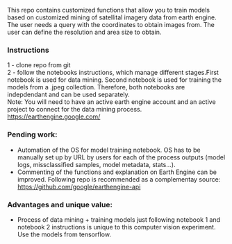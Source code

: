 This repo contains customized functions that allow you to train models based on customized mining of satellital imagery data from earth engine. The user needs a query with the coordinates to obtain images from. The user can define the resolution and area size to obtain.
### **Instructions**
1 - clone repo from git <br>
2 - follow the notebooks instructions, which manage different stages.First notebook is used for data mining. Second notebook is used for training the models from a .jpeg collection. Therefore, both notebooks are indepdendant and can be used separately. <br>
Note: You will need to have an active earth engine account and an active project to connect for the data mining process. https://earthengine.google.com/

### **Pending work:**

- Automation of the OS for model training notebook. OS has to be manually set up by URL by users for each of the process outputs (model logs, missclassified samples, model metadata, stats...).
- Commenting of the functions and explanation on Earth Engine can be improved. Following repo is recommended as a complementay source: https://github.com/google/earthengine-api

### **Advantages and unique value:**

- Process of data mining + training models just following notebook 1 and notebook 2 instructions is unique to this computer vision experiment. Use the models from tensorflow.
